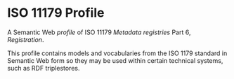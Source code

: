 # ISO 11179 Profile
A Semantic Web _profile_ of ISO 11179 _Metadata registries_ Part 6, _Registration_.

This profile contains models and vocabularies from the ISO 1179 standard in Semantic Web form so they may be used within certain technical systems, such as RDF triplestores.
